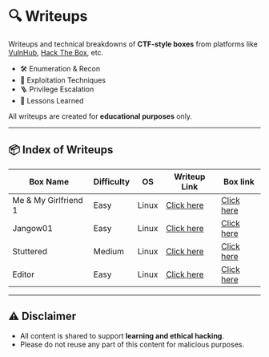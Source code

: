 # 🔍 Writeups

Writeups and technical breakdowns of **CTF-style boxes** from platforms like [VulnHub](https://vulnhub.com), [Hack The Box](https://hackthebox.com), etc.

- 🛠️ Enumeration & Recon
- 🎯 Exploitation Techniques
- 🪜 Privilege Escalation
- 🧠 Lessons Learned

All writeups are created for **educational purposes** only.

---

## 📦 Index of Writeups

|       Box Name        | Difficulty |    OS   |                     Writeup Link                    |                        Box link                               |
|-----------------------|------------|---------|-----------------------------------------------------|---------------------------------------------------------------|
| Me & My Girlfriend 1  |    Easy    |  Linux  | [Click here](VMs/Me_and_My_Girlfriend_1/README.md)  | [Click here](https://www.vulnhub.com/entry/me-and-my-girlfriend-1,409/)|
| Jangow01              | Easy       | Linux   | [Click here](VMs/jangow1/README.md)                 | [Click here](https://www.vulnhub.com/entry/jangow-101,754/)   |
|Stuttered              | Medium     | Linux   | [Click here](htb/strutted/README.md)                | [Click here](https://app.hackthebox.com/machines/Strutted)    |
|Editor                 | Easy       | Linux   | [Click here](htb/editor/README.md)                  | [Click here](https://app.hackthebox.com/machines/Editor)    |

---

## ⚠️ Disclaimer

- All content is shared to support **learning and ethical hacking**.
- Please do not reuse any part of this content for malicious purposes.
